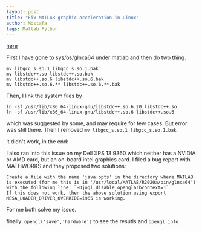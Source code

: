 ```yaml
---
layout: post
title: "Fix MATLAB graphic acceleration in Linux"
author: Mostafa
tags: Matlab Python
---
```


[here](https://uk.mathworks.com/matlabcentral/answers/241374-libgl-error-persists-and-i-ve-tried-everything)

First I have gone to sys/os/glnxa64 under matlab and then do two thing.
```
mv libgcc_s.so.1 libgcc_s.so.1.bak
mv libstdc++.so libstdc++.so.bak
mv libstdc++.so.6 libstdc++.so.6.bak
mv libstdc++.so.6.** libstdc++.so.6.**.bak
```
Then, I link the system files by
```
ln -sf /usr/lib/x86_64-linux-gnu/libstdc++.so.6.20 libstdc++.so
ln -sf /usr/lib/x86_64-linux-gnu/libstdc++.so.6 libstdc++.so.6
```
which was suggested by some, and may require for few cases. But error was still there. Then I removed
`mv libgcc_s.so.1 libgcc_s.so.1.bak`

it didn't work, in the end:


I also ran into this issue on my Dell XPS 13 9360 which neither has a NVIDIA or AMD card, but an on-board intel graphics card.
I filed a bug report with MATHWORKS and they proposed two solutions:

    Create a file with the name 'java.opts' in the directory where MATLAB is executed (for me this is in '/usr/local/MATLAB/R2020a/bin/glnxa64') with the following line: `-Djogl.disable.openglarbcontext=1`
    If this does not work, then the above solution using export MESA_LOADER_DRIVER_OVERRIDE=i965 is working.

For me both solve my issue.



finally:
`opengl('save','hardware')` to see the resutls and `opengl info`